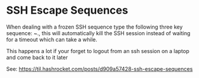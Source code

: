 # SSH Escape Sequences

When dealing with a frozen SSH sequence type the following three key sequence:
<ENTER>~., this will automatically kill the SSH session instead of waiting for
a timeout which can take a while.

This happens a lot if your forget to logout from an ssh session on a laptop and
come back to it later

See: https://til.hashrocket.com/posts/d909a57428-ssh-escape-sequences

